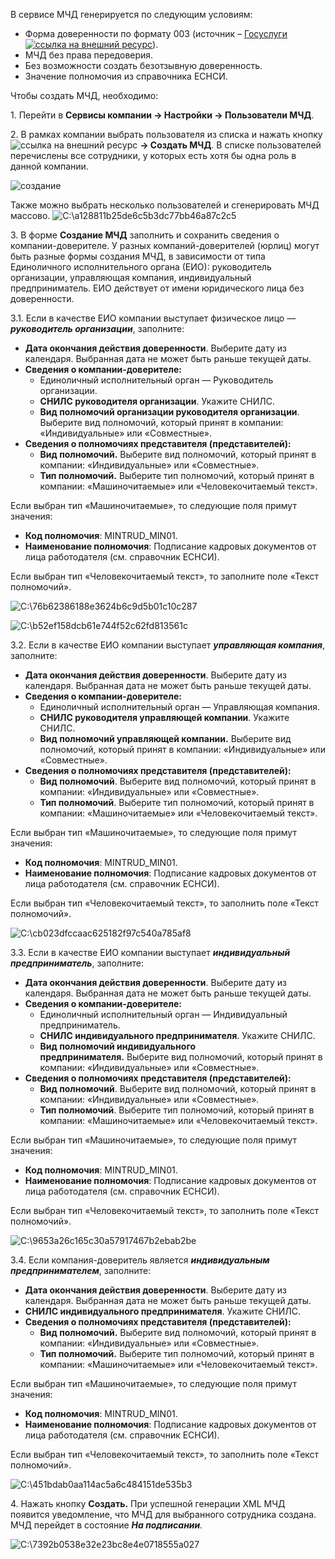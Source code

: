 В сервисе МЧД генерируется по следующим условиям:

- Форма доверенности по формату 003 (источник – [Госуслуги ![ссылка на внешний ресурс](./assets/link.svg "inline")](https://partners.gosuslugi.ru/catalog/attorney)).
- МЧД без права передоверия.
- Без возможности создать безотзывную доверенность.
- Значение полномочия из справочника ЕСНСИ.

Чтобы создать МЧД, необходимо:

1\. Перейти в **Сервисы компании → Настройки → Пользователи МЧД**.

2\. В рамках компании выбрать пользователя из списка и нажать кнопку ![ссылка на внешний ресурс](./assets/Icon_Button.png "inline") **→ Создать МЧД**. В списке пользователей перечислены все сотрудники, у которых есть хотя бы одна роль в данной компании.

![создание](./assets/1.png)


Также можно выбрать несколько пользователей и сгенерировать МЧД массово.
![C:\a128811b25de6c5b3dc77bb46a87c2c5](./assets/4.png)

3\. В форме **Создание МЧД** заполнить и сохранить сведения о компании-доверителе. У разных компаний-доверителей (юрлиц) могут быть разные формы создания МЧД, в зависимости от типа Единоличного исполнительного органа (ЕИО): руководитель организации, управляющая компания, индивидуальный предприниматель. ЕИО действует от имени юридического лица без доверенности.

3.1. Если в качестве ЕИО компании выступает физическое лицо — ***руководитель организации***, заполните:

- **Дата окончания действия доверенности**. Выберите дату из календаря. Выбранная дата не может быть раньше текущей даты.
- **Сведения о компании-доверителе:** 
  - Единоличный исполнительный орган — Руководитель организации.
  - **СНИЛС руководителя организации**. Укажите СНИЛС.
  - **Вид полномочий организации руководителя организации**. Выберите вид полномочий, который принят в компании: «Индивидуальные» или «Совместные».
- **Сведения о полномочиях представителя (представителей):** 
  - **Вид полномочий.** Выберите вид полномочий, который принят в компании: «Индивидуальные» или «Совместные».
  - **Тип полномочий.** Выберите тип полномочий, который принят в компании: «Машиночитаемые» или «Человекочитаемый текст».

Если выбран тип «Машиночитаемые», то следующие поля примут значения:

- **Код полномочия**: MINTRUD\_MIN01.
- **Наименование полномочия**: Подписание кадровых документов от лица работодателя (см. справочник ЕСНСИ).

Если выбран тип «Человекочитаемый текст», то заполните поле «Текст полномочий».

![C:\76b62386188e3624b6c9d5b01c10c287](./assets/admin-events-1-2.png)

![C:\b52ef158dcb61e744f52c62fd813561c](./assets/3.png)

3.2. Если в качестве ЕИО компании выступает ***управляющая компания***, заполните:

- **Дата окончания действия доверенности**. Выберите дату из календаря. Выбранная дата не может быть раньше текущей даты.
- **Сведения о компании-доверителе:** 
  - Единоличный исполнительный орган — Управляющая компания.
  - **СНИЛС руководителя управляющей компании**. Укажите СНИЛС.
  - **Вид полномочий управляющей компании.** Выберите вид полномочий, который принят в компании: «Индивидуальные» или «Совместные».
- **Сведения о полномочиях представителя (представителей):** 
  - **Вид полномочий**. Выберите вид полномочий, который принят в компании: «Индивидуальные» или «Совместные».
  - **Тип полномочий**. Выберите тип полномочий, который принят в компании: «Машиночитаемые» или «Человекочитаемый текст».

Если выбран тип «Машиночитаемые», то следующие поля примут значения:

- **Код полномочия**: MINTRUD\_MIN01.
- **Наименование полномочия**: Подписание кадровых документов от лица работодателя (см. справочник ЕСНСИ).

Если выбран тип «Человекочитаемый текст», то заполнить поле «Текст полномочий».

![C:\cb023dfccaac625182f97c540a785af8](./assets/admin-events-1-21.png)


3.3. Если в качестве ЕИО компании выступает ***индивидуальный предприниматель***, заполните:

- **Дата окончания действия доверенности**. Выберите дату из календаря. Выбранная дата не может быть раньше текущей даты.
- **Сведения о компании-доверителе:** 
  - Единоличный исполнительный орган — Индивидуальный предприниматель.
  - **СНИЛС индивидуального предпринимателя**. Укажите СНИЛС.
  - **Вид полномочий индивидуального предпринимателя.** Выберите вид полномочий, который принят в компании: «Индивидуальные» или «Совместные».
- **Сведения о полномочиях представителя (представителей):** 
  - **Вид полномочий**. Выберите вид полномочий, который принят в компании: «Индивидуальные» или «Совместные».
  - **Тип полномочий**. Выберите тип полномочий, который принят в компании: «Машиночитаемые» или «Человекочитаемый текст».

Если выбран тип «Машиночитаемые», то следующие поля примут значения:

- **Код полномочия**: MINTRUD\_MIN01.
- **Наименование полномочия**: Подписание кадровых документов от лица работодателя (см. справочник ЕСНСИ).

Если выбран тип «Человекочитаемый текст», то заполнить поле «Текст полномочий».

![C:\9653a26c165c30a57917467b2ebab2be](./assets/admin-events-1-22.png)


3.4. Если компания-доверитель является ***индивидуальным предпринимателем***, заполните:

- **Дата окончания действия доверенности**. Выберите дату из календаря. Выбранная дата не может быть раньше текущей даты.
- **СНИЛС индивидуального предпринимателя**. Укажите СНИЛС.
- **Сведения о полномочиях представителя (представителей):** 
  - **Вид полномочий.** Выберите вид полномочий, который принят в компании: «Индивидуальные» или «Совместные».
  - **Тип полномочий.** Выберите тип полномочий, который принят в компании: «Машиночитаемые» или «Человекочитаемый текст».

Если выбран тип «Машиночитаемые», то следующие поля примут значения:

- **Код полномочия**: MINTRUD\_MIN01.
- **Наименование полномочия**: Подписание кадровых документов от лица работодателя (см. справочник ЕСНСИ).

Если выбран тип «Человекочитаемый текст», то заполнить поле «Текст полномочий».

![C:\451bdab0aa114ac5a6c484151de535b3](./assets/admin-events-1-23.png)


4\. Нажать кнопку **Создать.** При успешной генерации XML МЧД появится уведомление, что МЧД для выбранного сотрудника создана. МЧД перейдет в состояние ***На подписании**.*

![C:\7392b0538e32e23bc8e4e0718555a027](./assets/9.png)